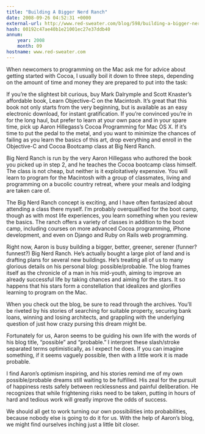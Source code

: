```yaml
---
title: "Building A Bigger Nerd Ranch"
date: 2008-09-26 04:52:31 +0000
external-url: http://www.red-sweater.com/blog/598/building-a-bigger-nerd-ranch
hash: 00192c47ae40b1e21001ec27e37ddb40
annum:
    year: 2008
    month: 09
hostname: www.red-sweater.com
---
```


When newcomers to programming on the Mac ask me for advice about getting started with Cocoa, I usually boil it down to three steps, depending on the amount of time and money they are prepared to put into the task:


If you’re the slightest bit curious, buy Mark Dalrymple and Scott Knaster’s affordable book, Learn Objective-C on the Macintosh. It’s great that this book not only starts from the very beginning, but is available as an easy electronic download, for instant gratification.
If you’re convinced you’re in for the long haul, but prefer to learn at your own pace and in your spare time, pick up Aaron Hillegass’s Cocoa Programming for Mac OS X.
If it’s time to put the pedal to the metal, and you want to minimize the chances of failing as you learn the basics of this art, drop everything and enroll in the Objective-C and Cocoa Bootcamp class at Big Nerd Ranch.


Big Nerd Ranch is run by the very Aaron Hillegass who authored the book you picked up in step 2, and he teaches the Cocoa bootcamp class himself. The class is not cheap, but neither is it exploitatively expensive. You will learn to program for the Macintosh with a group of classmates, living and programming on a bucolic country retreat, where your meals and lodging are taken care of.



The Big Nerd Ranch concept is exciting, and I have often fantasized about attending a class there myself. I’m probably overqualified for the boot camp, though as with most life experiences, you learn something when you review the basics. The ranch offers a variety of classes in addition to the boot camp, including courses on more advanced Cocoa programming, iPhone development, and even on Django and Ruby on Rails web programming.



Right now, Aaron is busy building a bigger, better, greener, serener (funner? funnest?) Big Nerd Ranch. He’s actually bought a large plot of land and is drafting plans for several new buildings. He’s treating all of us to many glorious details on his personal blog: possible/probable. The blog frames itself as the chronicle of a man in his mid-youth, aiming to improve an already successful life by taking chances and aiming for the stars. It so happens that his stars form a constellation that idealizes and glorifies learning to program on the Mac.



When you check out the blog, be sure to read through the archives. You’ll be riveted by his stories of searching for suitable property, securing bank loans, winning and losing architects, and grappling with the underlying question of just how crazy pursing this dream might be.



Fortunately for us, Aaron seems to be guiding his own life with the words of his blog title, “possible” and “probable.” I interpret these slash/stroke separated terms optimistically, as I expect he does. If you can imagine something, if it seems vaguely possible, then with a little work it is made probable.



I find Aaron’s optimism inspiring, and his stories remind me of my own possible/probable dreams still waiting to be fulfilled. His zeal for the pursuit of happiness rests safely between recklessness and painful deliberation. He recognizes that while frightening risks need to be taken, putting in hours of hard and tedious work will greatly improve the odds of success.



We should all get to work turning our own possibilities into probabilities, because nobody else is going to do it for us. With the help of Aaron’s blog, we might find ourselves inching just a little bit closer.

